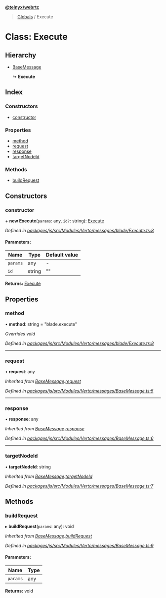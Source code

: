 **[@telnyx/webrtc](../README.md)**

> [Globals](../README.md) / Execute

# Class: Execute

## Hierarchy

* [BaseMessage](basemessage.md)

  ↳ **Execute**

## Index

### Constructors

* [constructor](execute.md#constructor)

### Properties

* [method](execute.md#method)
* [request](execute.md#request)
* [response](execute.md#response)
* [targetNodeId](execute.md#targetnodeid)

### Methods

* [buildRequest](execute.md#buildrequest)

## Constructors

### constructor

\+ **new Execute**(`params`: any, `id?`: string): [Execute](execute.md)

*Defined in [packages/js/src/Modules/Verto/messages/blade/Execute.ts:8](https://github.com/team-telnyx/webrtc/blob/main/packages/js/src/Modules/Verto/messages/blade/Execute.ts#L8)*

#### Parameters:

Name | Type | Default value |
------ | ------ | ------ |
`params` | any | - |
`id` | string | "" |

**Returns:** [Execute](execute.md)

## Properties

### method

•  **method**: string = "blade.execute"

*Overrides void*

*Defined in [packages/js/src/Modules/Verto/messages/blade/Execute.ts:8](https://github.com/team-telnyx/webrtc/blob/main/packages/js/src/Modules/Verto/messages/blade/Execute.ts#L8)*

___

### request

•  **request**: any

*Inherited from [BaseMessage](basemessage.md).[request](basemessage.md#request)*

*Defined in [packages/js/src/Modules/Verto/messages/BaseMessage.ts:5](https://github.com/team-telnyx/webrtc/blob/main/packages/js/src/Modules/Verto/messages/BaseMessage.ts#L5)*

___

### response

•  **response**: any

*Inherited from [BaseMessage](basemessage.md).[response](basemessage.md#response)*

*Defined in [packages/js/src/Modules/Verto/messages/BaseMessage.ts:6](https://github.com/team-telnyx/webrtc/blob/main/packages/js/src/Modules/Verto/messages/BaseMessage.ts#L6)*

___

### targetNodeId

•  **targetNodeId**: string

*Inherited from [BaseMessage](basemessage.md).[targetNodeId](basemessage.md#targetnodeid)*

*Defined in [packages/js/src/Modules/Verto/messages/BaseMessage.ts:7](https://github.com/team-telnyx/webrtc/blob/main/packages/js/src/Modules/Verto/messages/BaseMessage.ts#L7)*

## Methods

### buildRequest

▸ **buildRequest**(`params`: any): void

*Inherited from [BaseMessage](basemessage.md).[buildRequest](basemessage.md#buildrequest)*

*Defined in [packages/js/src/Modules/Verto/messages/BaseMessage.ts:9](https://github.com/team-telnyx/webrtc/blob/main/packages/js/src/Modules/Verto/messages/BaseMessage.ts#L9)*

#### Parameters:

Name | Type |
------ | ------ |
`params` | any |

**Returns:** void
